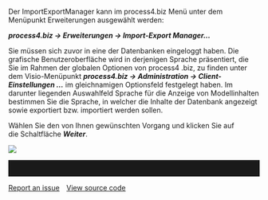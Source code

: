 
Der ImportExportManager kann im process4.biz Menü unter dem Menüpunkt
Erweiterungen ausgewählt werden:

***process4.biz -&gt; Erweiterungen -&gt; Import-Export Manager...*** 

Sie müssen sich zuvor in eine der Datenbanken eingeloggt haben. Die
grafische Benutzeroberfläche wird in derjenigen Sprache präsentiert, die
Sie im Rahmen der globalen Optionen von process4 .biz, zu finden unter
dem Visio-Menüpunkt ***process4.biz -&gt; Administration -&gt;
Client-Einstellungen …*** im gleichnamigen Optionsfeld festgelegt haben.
Im darunter liegenden Auswahlfeld Sprache für die Anzeige von
Modellinhalten bestimmen Sie die Sprache, in welcher die Inhalte der
Datenbank angezeigt sowie exportiert bzw. importiert werden sollen.

Wählen Sie den von Ihnen gewünschten Vorgang und klicken Sie auf
die Schaltfläche ***Weiter***.

![](//images.ctfassets.net/utx1h0gfm1om/59MhvCgi7SCou62waKE8iY/1920f791ebb1c88a7490cf838193c00b/1017822.png)


<hr style="padding-top:2rem" />
<a href="https://github.com/process4/docs/issues" target="_blank" class="bgw btn btn-primary btn-lg shadow-sm">Report an issue</a>
<a href="https://github.com/process4/docs" target="_blank" class="bgw btn btn-primary btn-lg shadow-sm" style="margin-left:10px;">View source code</a>